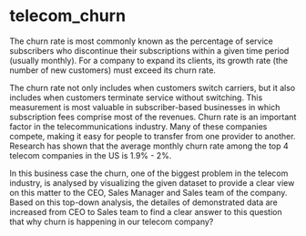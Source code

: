 # telecom_churn
The churn rate is most commonly known as the percentage of service subscribers who discontinue their subscriptions within a given time period (usually monthly). For a company to expand its clients, its growth rate (the number of new customers) must exceed its churn rate. 

The churn rate not only includes when customers switch carriers, but it also includes when customers terminate service without switching. This measurement is most valuable in subscriber-based businesses in which subscription fees comprise most of the revenues. Churn rate is an important factor in the telecommunications industry. Many of these companies compete, making it easy for people to transfer from one provider to another. Research has shown that the average monthly churn rate among the top 4 telecom companies in the US is 1.9% - 2%. 

In this business case the churn, one of the biggest problem in the telecom industry, is analysed by visualizing the given dataset to provide a clear view on this matter to the CEO, Sales Manager and Sales team of the company. Based on this top-down analysis, the detailes of demonstrated data are increased from CEO to Sales team to find a clear answer to this question that why churn is happening in our telecom company?
